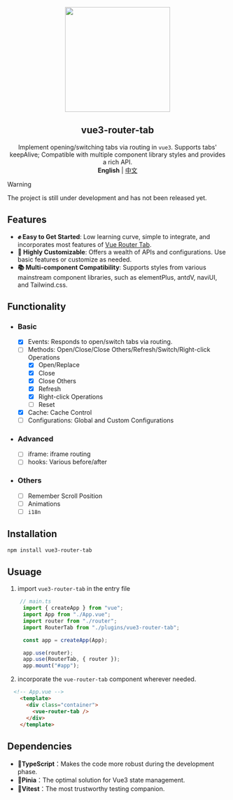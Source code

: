 <p align="center">
    <div align="center"><img src="https://github.com/daylenjeez/vue3-router-tab/assets/111993029/71058201-d832-43d2-8396-04def7756971" width=240 /></div>
    <h2 align="center">vue3-router-tab</h2>
    <div align="center">Implement opening/switching tabs via routing in <code>vue3</code>. Supports tabs' keepAlive; Compatible with multiple component library styles and provides a rich API.</div>
    <div align="center"><strong>English</strong> | <a href="README.md">中文</a></div>
</p>

> [!WARNING]  
> The project is still under development and has not been released yet.

## Features

- **✊ Easy to Get Started**: Low learning curve, simple to integrate, and incorporates most features of [Vue Router Tab](https://bhuh12.github.io/vue-router-tab/zh/).
- **🎨 Highly Customizable**: Offers a wealth of APIs and configurations. Use basic features or customize as needed.
- **📚 Multi-component Compatibility**: Supports styles from various mainstream component libraries, such as elementPlus, antdV, naviUI, and Tailwind.css.

## Functionality
- ### Basic
    - [x] Events: Responds to open/switch tabs via routing.
    - [ ] Methods: Open/Close/Close Others/Refresh/Switch/Right-click Operations
      - [x] Open/Replace
      - [x] Close
      - [x] Close Others
      - [x] Refresh
      - [x] Right-click Operations
      - [ ] Reset
    - [x] Cache: Cache Control
    - [ ] Configurations: Global and Custom Configurations
- ### Advanced
    - [ ] iframe: iframe routing
    - [ ] hooks: Various before/after
- ### Others
    - [ ] Remember Scroll Position
    - [ ] Animations
    - [ ] ``i18n``

## Installation

```bash
npm install vue3-router-tab
```

## Usuage

1. import ``vue3-router-tab`` in the entry file
```ts
    // main.ts
     import { createApp } from "vue";
     import App from "./App.vue";
     import router from "./router";
     import RouterTab from "./plugins/vue3-router-tab";

     const app = createApp(App);

     app.use(router);
     app.use(RouterTab, { router });
     app.mount("#app");
```

2. incorporate the ``vue-router-tab`` component wherever needed.
```html
  <!-- App.vue -->
    <template>
      <div class="container">
        <vue-router-tab />
      </div>
    </template>
```

## Dependencies

- **💪TypeScript**：Makes the code more robust during the development phase.
- **🍍Pinia**：The optimal solution for Vue3 state management.
- **👬Vitest**：The most trustworthy testing companion.
